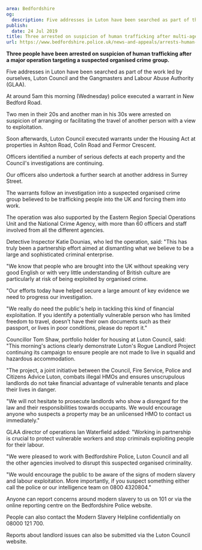 ```yaml
area: Bedfordshire
og:
  description: Five addresses in Luton have been searched as part of the work led by ourselves, Luton Council and the Gangmasters and Labour Abuse Authority
publish:
  date: 24 Jul 2019
title: Three arrested on suspicion of human trafficking after multi-agency operation
url: https://www.bedfordshire.police.uk/news-and-appeals/arrests-human-trafficking-operation-jul2019
```

**Three people have been arrested on suspicion of human trafficking after a major operation targeting a suspected organised crime group.**

Five addresses in Luton have been searched as part of the work led by ourselves, Luton Council and the Gangmasters and Labour Abuse Authority (GLAA).

At around 5am this morning (Wednesday) police executed a warrant in New Bedford Road.

Two men in their 20s and another man in his 30s were arrested on suspicion of arranging or facilitating the travel of another person with a view to exploitation.

Soon afterwards, Luton Council executed warrants under the Housing Act at properties in Ashton Road, Colin Road and Fermor Crescent.

Officers identified a number of serious defects at each property and the Council's investigations are continuing.

Our officers also undertook a further search at another address in Surrey Street.

The warrants follow an investigation into a suspected organised crime group believed to be trafficking people into the UK and forcing them into work.

The operation was also supported by the Eastern Region Special Operations Unit and the National Crime Agency, with more than 60 officers and staff involved from all the different agencies.

Detective Inspector Katie Dounias, who led the operation, said: "This has truly been a partnership effort aimed at dismantling what we believe to be a large and sophisticated criminal enterprise.

"We know that people who are brought into the UK without speaking very good English or with very little understanding of British culture are particularly at risk of being exploited by organised crime.

"Our efforts today have helped secure a large amount of key evidence we need to progress our investigation.

"We really do need the public's help in tackling this kind of financial exploitation. If you identify a potentially vulnerable person who has limited freedom to travel, doesn't have their own documents such as their passport, or lives in poor conditions, please do report it."

Councillor Tom Shaw, portfolio holder for housing at Luton Council, said: "This morning's actions clearly demonstrate Luton's Rogue Landlord Project continuing its campaign to ensure people are not made to live in squalid and hazardous accommodation.

"The project, a joint initiative between the Council, Fire Service, Police and Citizens Advice Luton, combats illegal HMOs and ensures unscrupulous landlords do not take financial advantage of vulnerable tenants and place their lives in danger.

"We will not hesitate to prosecute landlords who show a disregard for the law and their responsibilities towards occupants. We would encourage anyone who suspects a property may be an unlicensed HMO to contact us immediately."

GLAA director of operations Ian Waterfield added: "Working in partnership is crucial to protect vulnerable workers and stop criminals exploiting people for their labour.

"We were pleased to work with Bedfordshire Police, Luton Council and all the other agencies involved to disrupt this suspected organised criminality.

"We would encourage the public to be aware of the signs of modern slavery and labour exploitation. More importantly, if you suspect something either call the police or our intelligence team on 0800 4320804."

Anyone can report concerns around modern slavery to us on 101 or via the online reporting centre on the Bedfordshire Police website.

People can also contact the Modern Slavery Helpline confidentially on 08000 121 700.

Reports about landlord issues can also be submitted via the Luton Council website.
